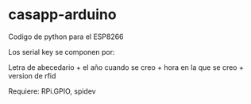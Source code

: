 # casapp-arduino
 Codigo de python para el ESP8266

Los serial key se componen por:

Letra de abecedario + el año cuando se creo + hora en la que se creo + version de rfid

Requiere: RPi.GPIO, spidev
